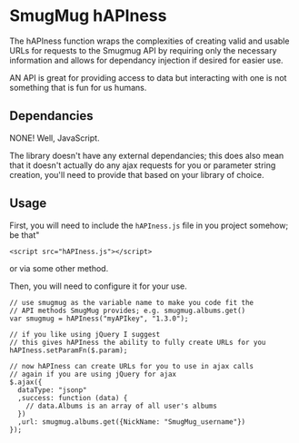 # SmugMug hAPIness

The hAPIness function wraps the complexities of creating valid and usable URLs for requests to the Smugmug API by requiring only the necessary information and allows for dependancy injection if desired for easier use.

AN API is great for providing access to data but interacting with one is not something that is fun for us humans.

## Dependancies

NONE! Well, JavaScript.

The library doesn't have any external dependancies; this does also mean that it doesn't actually do any ajax requests for you or parameter string creation, you'll need to provide that based on your library of choice.

## Usage

First, you will need to include the `hAPIness.js` file in you project somehow; be that"

```
<script src="hAPIness.js"></script>
```

or via some other method.

Then, you will need to configure it for your use.

```
// use smugmug as the variable name to make you code fit the
// API methods SmugMug provides; e.g. smugmug.albums.get()
var smugmug = hAPIness("myAPIkey", "1.3.0");

// if you like using jQuery I suggest
// this gives hAPIness the ability to fully create URLs for you
hAPIness.setParamFn($.param);

// now hAPIness can create URLs for you to use in ajax calls
// again if you are using jQuery for ajax
$.ajax({
  dataType: "jsonp"
  ,success: function (data) {
    // data.Albums is an array of all user's albums
  })
  ,url: smugmug.albums.get({NickName: "SmugMug_username"})
});
```